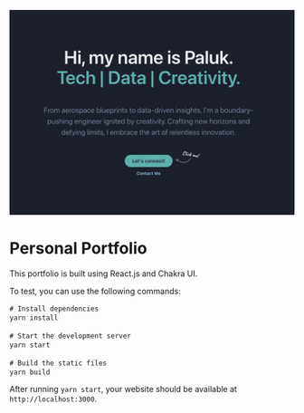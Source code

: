![hero](hero.png)

# Personal Portfolio

This portfolio is built using React.js and Chakra UI.

To test, you can use the following commands:

```
# Install dependencies
yarn install

# Start the development server
yarn start

# Build the static files
yarn build
```

After running `yarn start`, your website should be available at `http://localhost:3000`.


